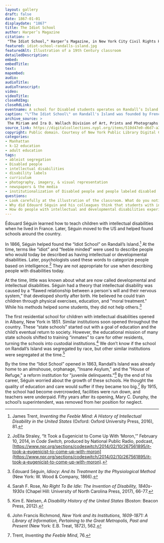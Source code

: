 ```yaml
--- 
layout: gallery
draft: false
date: 1867-01-01
displaydate: "1867"
title: The Idiot School
author: Harper’s Magazine
citation: >
 "The Idiot School," Harper’s Magazine, in New York City Civil Rights History Project, Accessed: [Month Day, Year], https://nyccivilrightshistory.org/gallery/idiot-school-randalls-island.
featured: idiot-school-randalls-island.jpg
featuredAlt: Illustration of a 19th Century classroom
detailedDescription: 
embed: 
embedTitle: 
text: 
mapembed: 
audio: 
audioTitle: 
audioTranscript: 
video: 
videoTitle: 
closeRdImg: 
closeRdLink: 
eventname: A school for Disabled students operates on Randall’s Island. 
caption: "\"The Idiot School\" on Randall's Island was founded by French educator, Édouard Séguin, in 1867. The school was designed for students with intellectual and developmental disabilities."
archive_source: >
 The Miriam and Ira D. Wallach Division of Art, Prints and Photographs: Picture Collection, The New York Public Library. "The idiot school" The New York Public Library Digital Collections. 1867.
source_link: https://digitalcollections.nypl.org/items/510d47e0-d6d7-a3d9-e040-e00a18064a99
copyright: Public domain. Courtesy of New York Public Library Digital Collections.
categories: 
- Manhattan
- k-12 education
- adult education
tags: 
- ableist segregation
- Disabled people
- intellectual disabilities
- disability labels
- curriculum
- photography, imagery, & visual representation
- newspapers & the media
- institutionalization of Disabled people and people labeled disabled
questions: 
- Look carefully at the illustration of the classroom. What do you notice about who is there and what they are doing? What do you notice about the classroom space? How does it compare to your classrooms today? What questions do you have about this image? 
- Why did Edouard Séguin and his colleagues think that students with intellectual and physical disabilities needed to go to school away from their families and communities? Do you agree with their ideas? 
- How do people with intellectual and developmental disabilities experience school in New York City today? How is their experience similar to the school on Randall’s Island? How is it different?
--- 
```


Édouard Séguin learned how to teach children with intellectual disabilities when he lived in France. Later, Séguin moved to the US and helped found schools around the country.

In 1866, Séguin helped found the “Idiot School” on Randall’s Island.[^1] At the time, terms like “idiot” and “feeble minded” were used to describe people who would today be described as having intellectual or developmental disabilities. Later, psychologists used these words to categorize people based on intelligence.[^2] They are not appropriate for use when describing people with disabilities today.

At the time, little was known about what are now called developmental and intellectual disabilities. Séguin had a theory that intellectual disability was caused by a “flawed relationship between a person's will and their nervous system,” that developed shortly after birth. He believed he could train children through physical exercises, education, and "moral treatment." While his methods helped some students, they did not help others.[^3]

The first residential school for children with intellectual disabilities opened in Albany, New York in 1851. Similar institutions soon opened throughout the country.  These “state schools” started out with a goal of education and the child’s eventual return to society. However, the educational mission of many state schools shifted to training “inmates” to care for other residents, turning the schools into custodial institutions.[^4] We don’t know if the school on Randall’s Island was segregated by race, but other similar institutions were segregated at the time.[^5]  

By the time the “Idiot School” opened in 1863, Randall’s Island was already home to an almshouse, orphanage, "Insane Asylum," and the "House of Refuge," a reform institution for "juvenile delinquents."[^6] By the end of his career, Séguin worried about the growth of these schools. He thought the quality of education and care would suffer if they became too big.[^7] By 1915, the school had become overcrowded, facilities were run down, and teachers were underpaid. Fifty years after its opening, Mary C. Dunphy, the school’s superintendent, was removed from her position for neglect.

[^1]: James Trent, *Inventing the Feeble Mind: A History of Intellectual Disability in the United States* (Oxford: Oxford University Press, 2016), 81. 

[^2]: JoElla Straley, “It Took a Eugenicist to Come Up With ‘Moron,’” February 10, 2014, in *Code Switch,* produced by National Public Radio, podcast, [https://www.npr.org/sections/codeswitch/2014/02/10/267561895/it-took-a-eugenicist-to-come-up-with-moron](https://www.npr.org/sections/codeswitch/2014/02/10/267561895/it-took-a-eugenicist-to-come-up-with-moron).

[^3]: Édouard Séguin, *Idiocy: And its Treatment by the Physiological Method* (New York: W. Wood & Company, 1866). 

[^4]: Sarah F. Rose, *No Right To Be Idle: The Invention of Disability, 1840s-1930s* (Chapel Hill: University of North Carolina Press, 2017), 66-77.

[^5]: Kim E. Nielsen, *A Disability History of the United States* (Boston: Beacon Press, 2012).

[^6]: John Francis Richmond, *New York and its Institutions, 1609-1871: A Library of Information, Pertaining to the Great Metropolis, Past and Present* (New York: E.B. Treat, 1872), 562.

[^7]:  Trent, *Inventing the Feeble Mind*, 76. 

